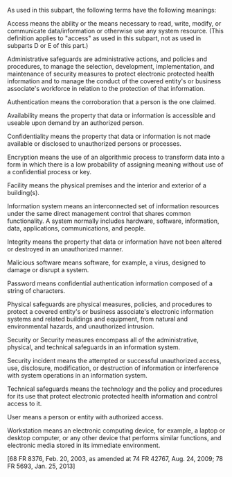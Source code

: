 As used in this subpart, the following terms have the following meanings:
 
Access means the ability or the means necessary to read, write, modify, or communicate data/information or otherwise use any system resource. (This definition applies to "access" as used in this subpart, not as used in subparts D or E of this part.)

Administrative safeguards are administrative actions, and policies and procedures, to manage the selection, development, implementation, and maintenance of security measures to protect electronic protected health information and to manage the conduct of the covered entity's or business associate's workforce in relation to the protection of that information.

Authentication means the corroboration that a person is the one claimed.

Availability means the property that data or information is accessible and useable upon demand by an authorized person.

Confidentiality means the property that data or information is not made available or disclosed to unauthorized persons or processes.

Encryption means the use of an algorithmic process to transform data into a form in which there is a low probability of assigning meaning without use of a confidential process or key.

Facility means the physical premises and the interior and exterior of a building(s).

Information system means an interconnected set of information resources under the same direct management control that shares common functionality. A system normally includes hardware, software, information, data, applications, communications, and people.

Integrity means the property that data or information have not been altered or destroyed in an unauthorized manner.

Malicious software means software, for example, a virus, designed to damage or disrupt a system.

Password means confidential authentication information composed of a string of characters.

Physical safeguards are physical measures, policies, and procedures to protect a covered entity's or business associate's electronic information systems and related buildings and equipment, from natural and environmental hazards, and unauthorized intrusion.

Security or Security measures encompass all of the administrative, physical, and technical safeguards in an information system.

Security incident means the attempted or successful unauthorized access, use, disclosure, modification, or destruction of information or interference with system operations in an information system.

Technical safeguards means the technology and the policy and procedures for its use that protect electronic protected health information and control access to it.
 
User means a person or entity with authorized access.

Workstation means an electronic computing device, for example, a laptop or desktop computer, or any other device that performs similar functions, and electronic media stored in its immediate environment.

[68 FR 8376, Feb. 20, 2003, as amended at 74 FR 42767, Aug. 24, 2009; 78 FR 5693, Jan. 25, 2013]
